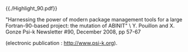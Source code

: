 {{./Highlight_90.pdf}}

"Harnessing the power of modern package management tools for a large Fortran-90-based project: the mutation of ABINIT" \\ Y. Pouillon and X. Gonze Psi-k Newsletter #90, December 2008, pp 57-67 

(electronic publication : http://www.psi-k.org).
